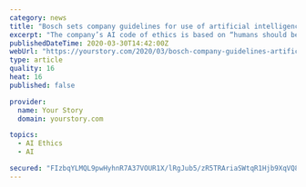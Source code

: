 ```yaml
---
category: news
title: "Bosch sets company guidelines for use of artificial intelligence in products"
excerpt: "The company’s AI code of ethics is based on “humans should be the ultimate arbiter of any AI-based decisions, as well as invented for life ethos, which combines a quest for innovation with a sense of social responsibility.” For this, Bosch has signed up to the high-level expert group on artificial intelligence, a body appointed by the ..."
publishedDateTime: 2020-03-30T14:42:00Z
webUrl: "https://yourstory.com/2020/03/bosch-company-guidelines-artificial-intelligence-ai"
type: article
quality: 16
heat: 16
published: false

provider:
  name: Your Story
  domain: yourstory.com

topics:
  - AI Ethics
  - AI

secured: "FIzbqYLMQL9pwHyhnR7A37VOUR1X/lRgJub5/zR5TRAriaSWtqR1Hjb9XqVQ82mpITlhNm4s/Lfqu3pPjfTdQ91F/iZABdb6f8fy/s9zAdwbVaOsqjwlk6NXal7DbQvyqD4bqP9vgcdwxHZmQTMewRu4qAI/nNqF9Nx1g26njey51jua8hsCsWttzIgUTRx8BOTNvTNHzjEOMh5bWKeZ7rCl5BGV7CWGEA9jPJ0kiSAcEGOGWulfanbOunYBlxq7t2oZnimm74c+CD4XifWiEBDO3oQAn4FMrzKQP2hrVD1+TcgISiwv/dtYN7rg7WCPgiZPynFObMjDZck0JKyRsS0BHWGFL5g16tPlsGF/O/KiNYw3H7zbMZxqqdAQekhjuB5/XYEx4nblVuYSFkLc4Iz9Z81M4tne6s7BOXqR5prqh8jJtYomSpe0WVfy7g0uzuHD/t8zD1uUAkT18ajMc5QAiwa4GKUtq7sgmPYLBbw=;VbiuFXvIsvYfnA/jNQbpxw=="
---
```


